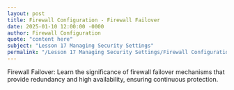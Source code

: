 ```yaml
---
layout: post
title: Firewall Configuration - Firewall Failover
date: 2025-01-10 12:00:00 -0000
author: Firewall Configuration
quote: "content here"
subject: "Lesson 17 Managing Security Settings"
permalink: "/Lesson 17 Managing Security Settings/Firewall Configuration/Firewall Configuration - Firewall Failover"
---
```


Firewall Failover: Learn the significance of firewall failover mechanisms that provide redundancy and high availability, ensuring continuous protection.
